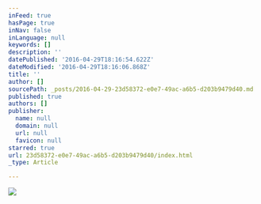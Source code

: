 ```yaml
---
inFeed: true
hasPage: true
inNav: false
inLanguage: null
keywords: []
description: ''
datePublished: '2016-04-29T18:16:54.622Z'
dateModified: '2016-04-29T18:16:06.868Z'
title: ''
author: []
sourcePath: _posts/2016-04-29-23d58372-e0e7-49ac-a6b5-d203b9479d40.md
published: true
authors: []
publisher:
  name: null
  domain: null
  url: null
  favicon: null
starred: true
url: 23d58372-e0e7-49ac-a6b5-d203b9479d40/index.html
_type: Article

---
```

![](https://the-grid-user-content.s3-us-west-2.amazonaws.com/82b52c67-b5df-45cc-990e-8ca53438b56d.jpg)